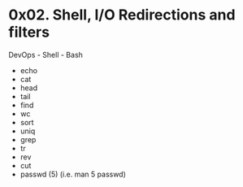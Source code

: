 # 0x02. Shell, I/O Redirections and filters

DevOps - Shell - Bash


* echo
* cat
* head
* tail
* find
* wc
* sort
* uniq
* grep
* tr
* rev
* cut
* passwd (5) (i.e. man 5 passwd)
